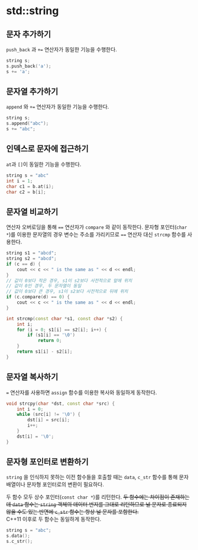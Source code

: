 # std::string

## 문자 추가하기

`push_back` 과 `+=` 연산자가 동일한 기능을 수행한다.

```c++
string s;
s.push_back('a');
s += 'a';
```

## 문자열 추가하기

`append` 와 `+=` 연산자가 동일한 기능을 수행한다.
    
```c++
string s;
s.append("abc");
s += "abc";
``````

## 인덱스로 문자에 접근하기

`at`과 `[]`이 동일한 기능을 수행한다.

```c++
string s = "abc"
int i = 1;
char c1 = b.at(i);
char c2 = b[i];
```

## 문자열 비교하기

연산자 오버로딩을 통해 `==` 연산자가 `compare` 와 같이 동작한다. 문자형 포인터(`char *`)를 이용한 문자열의 경우 변수는 주소를 가리키므로 `==` 연산자 대신 `strcmp` 함수를 사용한다.

```c++
string s1 = "abcd";
string s2 = "abcd";
if (c == d) {
    cout << c << " is the same as " << d << endl;
}
// 값이 0보다 작은 경우, s1이 s2보다 사전적으로 앞에 위치
// 값이 0인 경우, 두 문자열이 동일
// 값이 0보다 큰 경우, s1이 s2보다 사전적으로 뒤에 위치
if (c.compare(d) == 0) {
    cout << c << " is the same as " << d << endl;
}
```

```c++
int strcmp(const char *s1, const char *s2) {
    int i;
    for (i = 0; s1[i] == s2[i]; i++) {
        if (s1[i] == '\0')
            return 0;
    }
    return s1[i] - s2[i];
}
```

## 문자열 복사하기

`=` 연산자를 사용하면 `assign` 함수를 이용한 복사와 동일하게 동작한다.

```c++
void strcpy(char *dst, const char *src) {
    int i = 0;
    while (src[i] != '\0') {
        dst[i] = src[i];
        i++;
    }
    dst[i] = '\0';
}
```

## 문자형 포인터로 변환하기

`string` 을 인식하지 못하는 이전 함수들을 호출할 때는 `data`, `c_str` 함수를 통해 문자 배열이나 문자형 포인터로의 변환이 필요하다.

두 함수 모두 상수 포인터(`const char *`)를 리턴한다. ~~두 함수에는 차이점이 존재하는데 `data` 함수는 `string` 객체의 데이터 번지를 그대로 리턴하므로 널 문자로 종료되지 않을 수도 있는 반면에 `c_str` 함수는 항상 널 문자를 포함한다.~~  
C++11 이후로 두 함수는 동일하게 동작한다.

```c++
string s = "abc";
s.data(); 
s.c_str();
```
